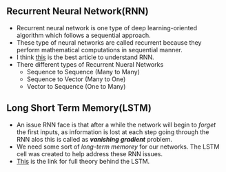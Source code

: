 ## Recurrent Neural Network(RNN)
* Recurrent neural network is one type of deep learning-oriented algorithm which follows a sequential approach.
* These type of neural networks are called recurrent because they perform mathematical computations in sequential manner.
* I think [this](https://www.analyticsvidhya.com/blog/2017/12/introduction-to-recurrent-neural-networks/) is the best article to understand RNN.
* There different types of Recurrent Nueral Networks
    * Sequence to Sequence (Many to Many)
    * Sequence to Vector (Many to One)
    * Vector to Sequence (One to Many)

## Long Short Term Memory(LSTM)
* An issue RNN face is that after a while the network will begin to *forget* the first inputs, as information is lost at each step going through the RNN alos this is called as <i><b>vanishing gradient</b></i> problem.
* We need some sort of *long-term memorey* for our networks. The LSTM cell was created to help address these RNN issues.
* [This](https://www.analyticsvidhya.com/blog/2017/12/fundamentals-of-deep-learning-introduction-to-lstm/) is the link for full theory behind the LSTM.

